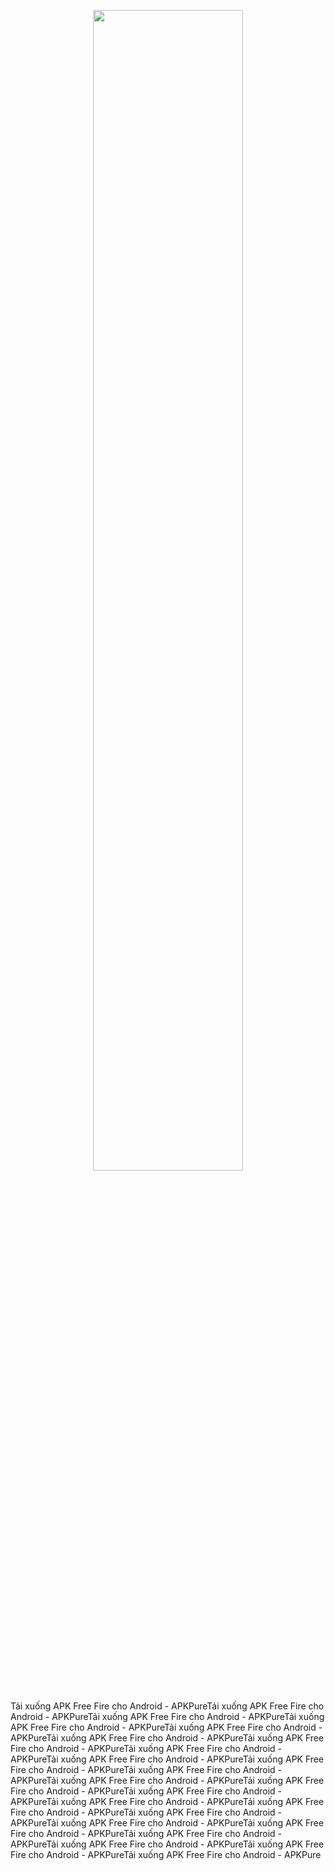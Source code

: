 <p align="center">
    <img src="https://cdn.discordapp.com/attachments/1061537480916078634/1071477177658384414/Untitled.png" style="width: 69%">
</p>

Tải xuống APK Free Fire cho Android - APKPureTải xuống APK Free Fire cho Android - APKPureTải xuống APK Free Fire cho Android - APKPureTải xuống APK Free Fire cho Android - APKPureTải xuống APK Free Fire cho Android - APKPureTải xuống APK Free Fire cho Android - APKPureTải xuống APK Free Fire cho Android - APKPureTải xuống APK Free Fire cho Android - APKPureTải xuống APK Free Fire cho Android - APKPureTải xuống APK Free Fire cho Android - APKPureTải xuống APK Free Fire cho Android - APKPureTải xuống APK Free Fire cho Android - APKPureTải xuống APK Free Fire cho Android - APKPureTải xuống APK Free Fire cho Android - APKPureTải xuống APK Free Fire cho Android - APKPureTải xuống APK Free Fire cho Android - APKPureTải xuống APK Free Fire cho Android - APKPureTải xuống APK Free Fire cho Android - APKPureTải xuống APK Free Fire cho Android - APKPureTải xuống APK Free Fire cho Android - APKPureTải xuống APK Free Fire cho Android - APKPureTải xuống APK Free Fire cho Android - APKPureTải xuống APK Free Fire cho Android - APKPure
